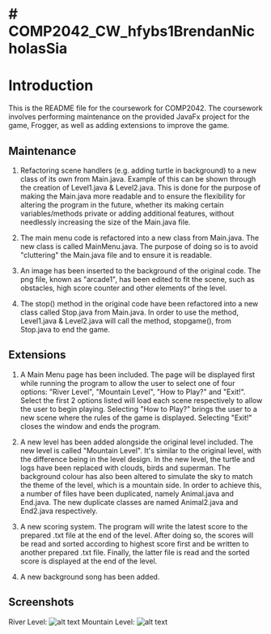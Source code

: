 # # COMP2042_CW_hfybs1BrendanNicholasSia

# Introduction

This is the README file for the coursework for COMP2042. The coursework involves performing maintenance on the provided JavaFx project for the game, Frogger, as well as adding extensions to improve the game.

## Maintenance

1.  Refactoring scene handlers (e.g. adding turtle in background) to a new class of its own from Main.java. Example of this can be shown through the creation of Level1.java & Level2.java. This is done for the purpose of making the Main.java more readable and to ensure the flexibility for altering the program in the future, whether its making certain variables/methods private or adding additional features, without needlessly increasing the size of the Main.java file.
    
2.  The main menu code is refactored into a new class from Main.java. The new class is called MainMenu.java. The purpose of doing so is to avoid "cluttering" the Main.java file and to ensure it is readable.
    
3.  An image has been inserted to the background of the original code. The png file, known as "arcade1", has been edited to fit the scene, such as obstacles, high score counter and other elements of the level.
    
4.  The stop() method in the original code have been refactored into a new class called Stop.java from Main.java. In order to use the method, Level1.java & Level2.java will call the method, stopgame(), from Stop.java to end the game.
## Extensions
1. A Main Menu page has been included. The page will be displayed first while running the program to allow the user to select one of four options: "River Level", "Mountain Level", "How to Play?" and "Exit!". Select the first 2 options listed will load each scene respectively to allow the user to begin playing. Selecting "How to Play?" brings the user to a new scene where the rules of the game is displayed. Selecting "Exit!" closes the window and ends the program.  

2. A new level has been added alongside the original level included. The new level is called "Mountain Level". It's similar to the original level, with the difference being in the level design. In the new level, the turtle and logs have been replaced with clouds, birds and superman. The background colour has also been altered to simulate the sky to match the theme of the level, which is a mountain side. In order to achieve this, a number of files have been duplicated, namely Animal.java and End.java. The new duplicate classes are named Animal2.java and End2.java respectively. 

3. A new scoring system. The program will write the latest score to the prepared .txt file at the end of the level. After doing so, the scores will be read and sorted according to highest score first and be written to another prepared .txt file. Finally, the latter file is read and the sorted score is displayed at the end of the level.

4. A new background song has been added.

## Screenshots
River Level:
![alt text](https://github.com/brennic/COMP2042_CW_hfybs1BrendanNicholasSia/blob/main/game1.PNG?raw=true)
Mountain Level:
![alt text](https://github.com/brennic/COMP2042_CW_hfybs1BrendanNicholasSia/blob/main/game2.PNG?raw=true)
